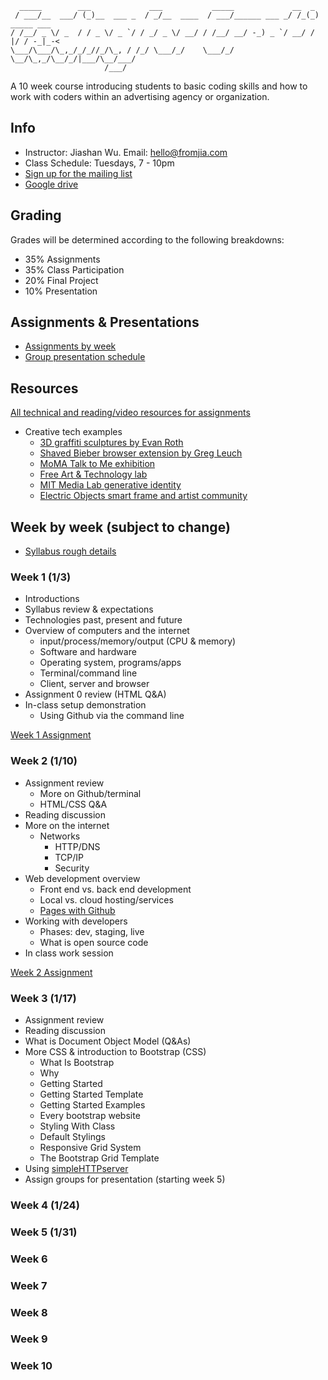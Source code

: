 ```
  _____        ___             ___           _____             __  _            
 / ___/__  ___/ (_)__  ___ _  / _/__  ____  / ___/______ ___ _/ /_(_)  _____ ___
/ /__/ _ \/ _  / / _ \/ _ `/ / _/ _ \/ __/ / /__/ __/ -_) _ `/ __/ / |/ / -_|_-<
\___/\___/\_,_/_/_//_/\_, / /_/ \___/_/    \___/_/  \__/\_,_/\__/_/|___/\__/___/
                     /___/                                                                                                         
```

A 10 week course introducing students to basic coding skills and how to work with coders within an advertising agency or organization.

## Info
* Instructor: Jiashan Wu. Email: hello@fromjia.com
* Class Schedule: Tuesdays, 7 - 10pm
* [Sign up for the mailing list](https://groups.google.com/forum/#!forum/coding4creatives)
* [Google drive](https://drive.google.com/drive/u/1/folders/0B7dGfgUMgFffY2JGSnlEUk5rblk)

## Grading
Grades will be determined according to the following breakdowns:
* 35% Assignments 
* 35% Class Participation
* 20% Final Project 
* 10% Presentation

## Assignments & Presentations
* [Assignments by week](https://github.com/OhJia/Coding4Creatives-S17/wiki)
* [Group presentation schedule](https://github.com/OhJia/Coding4Creatives-S17/wiki/Group-Presentation-Schedule)

## Resources

[All technical and reading/video resources for assignments](https://github.com/OhJia/Coding4Creatives-S17/wiki/All-assignment-resources)

* Creative tech examples
  * [3D graffiti sculptures by Evan Roth](http://www.designboom.com/art/evan-roth-3d-graffiti-sculptures/)
  * [Shaved Bieber browser extension by Greg Leuch](http://fffff.at/shaved-bieber/)
  * [MoMA Talk to Me exhibition](https://www.moma.org/interactives/exhibitions/2011/talktome/)
  * [Free Art & Technology lab](http://fffff.at/)
  * [MIT Media Lab generative identity](https://vimeo.com/20488585)
  * [Electric Objects smart frame and artist community](https://www.electricobjects.com/)


## Week by week (subject to change)
* [Syllabus rough details](https://docs.google.com/document/d/1RvxVYLn1Slns8Uvr6boPTcQ714DEvQZi77NMqE20MIQ/edit#)

### Week 1 (1/3)
* Introductions
* Syllabus review & expectations
* Technologies past, present and future
* Overview of computers and the internet
  * input/process/memory/output (CPU & memory)
  * Software and hardware
  * Operating system, programs/apps
  * Terminal/command line
  * Client, server and browser
* Assignment 0 review (HTML Q&A)
* In-class setup demonstration
	* Using Github via the command line 

[Week 1 Assignment](https://github.com/OhJia/Coding4Creatives-S17/wiki/Week-1-Assignment)

### Week 2 (1/10)
* Assignment review
  * More on Github/terminal
  * HTML/CSS Q&A
* Reading discussion
* More on the internet
	* Networks
	  * HTTP/DNS
	  * TCP/IP
	  * Security 
* Web development overview
	* Front end vs. back end development
	* Local vs. cloud hosting/services
	* [Pages with Github](https://pages.github.com/)
* Working with developers
	* Phases: dev, staging, live
	* What is open source code
* In class work session

[Week 2 Assignment](https://github.com/OhJia/Coding4Creatives-S17/wiki/Week-2-Assignment)

### Week 3 (1/17)
* Assignment review
* Reading discussion
* What is Document Object Model (Q&As)
* More CSS & introduction to Bootstrap (CSS)
	* What Is Bootstrap
	* Why
	* Getting Started
	* Getting Started Template
	* Getting Started Examples
	* Every bootstrap website
	* Styling With Class
	* Default Stylings
	* Responsive Grid System
	* The Bootstrap Grid Template
* Using [simpleHTTPserver](https://github.com/processing/p5.js/wiki/Local-server)
* Assign groups for presentation (starting week 5)


### Week 4 (1/24)

### Week 5 (1/31)

### Week 6

### Week 7

### Week 8

### Week 9

### Week 10
